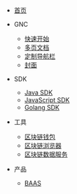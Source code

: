 <!-- _navbar.md -->
* [首页](/README.md)
* GNC
  * [快速开始](zh-cn/quickstart.md)
  * [多页文档](zh-cn/more-pages.md)
  * [定制导航栏](zh-cn/custom-navbar.md)
  * [封面](zh-cn/cover.md)

* SDK
  * [Java SDK](chain.java/)
  * [JavaScript SDK](chain.js/)
  * [Golang SDK](chain.golang/)
  
* 工具
  * [区块链钱包](chain.extension/)
  * [区块链浏览器](chain.finder/)
  * [区块链数据服务](chain.collector/)

* 产品
  * [BAAS](chain.baas/)
